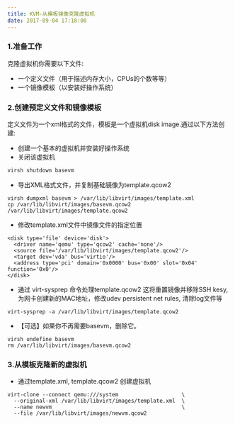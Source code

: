 ```yaml
---
title: KVM-从模板镜像克隆虚拟机
date: 2017-09-04 17:18:00
---
```

### 1.准备工作
克隆虚拟机你需要以下文件:
 - 一个定义文件（用于描述内存大小，CPUs的个数等等）
 - 一个镜像模板（以安装好操作系统）


### 2.创建预定义文件和镜像模板
定义文件为一个xml格式的文件，模板是一个虚拟机disk image.通过以下方法创建:

- 创建一个基本的虚拟机并安装好操作系统
- 关闭该虚拟机
```bash
virsh shutdown basevm
```
- 导出XML格式文件，并复制基础镜像为template.qcow2
```
virsh dumpxml basevm > /var/lib/libvirt/images/template.xml
cp /var/lib/libvirt/images/basevm.qcow2 /var/lib/libvirt/images/template.qcow2
```
- 修改template.xml文件中镜像文件的指定位置
```
<disk type='file' device='disk'>
  <driver name='qemu' type='qcow2' cache='none'/>
  <source file='/var/lib/libvirt/images/template.qcow2'/>
  <target dev='vda' bus='virtio'/>
  <address type='pci' domain='0x0000' bus='0x00' slot='0x04' function='0x0'/>
</disk>
```
- 通过 virt-sysprep 命令处理template.qcow2
这将重置镜像并移除SSH kesy, 为网卡创建新的MAC地址，修改udev persistent net rules, 清除log文件等
```
virt-sysprep -a /var/lib/libvirt/images/template.qcow2
```
- 【可选】如果你不再需要basevm，删除它。
```
virsh undefine basevm
rm /var/lib/libvirt/images/basevm.qcow2
```
### 3.从模板克隆新的虚拟机
- 通过template.xml, template.qcow2 创建虚拟机
```
virt-clone --connect qemu:///system                    \
  --original-xml /var/lib/libvirt/images/template.xml  \
  --name newvm                                         \
  --file /var/lib/libvirt/images/newvm.qcow2
```